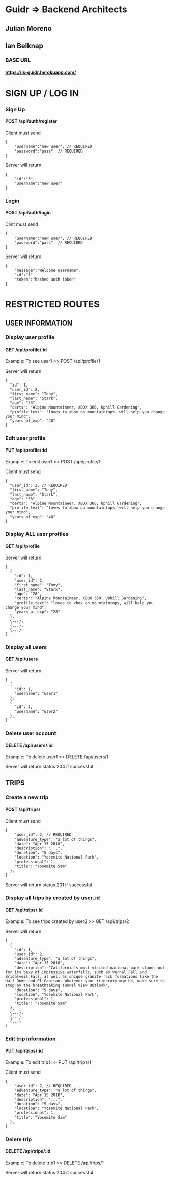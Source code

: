 # Guidr => Backend Architects
## Julian Moreno
## Ian Belknap

### BASE URL
#### https://ls-guidr.herokuapp.com/

# SIGN UP / LOG IN
### Sign Up
#### POST /api/auth/register
Client must send
```
{
    "username":"new user", // REQUIRED
    "password":"pass"  // REQUIRED
}
```

Server will return
```
{
    "id":"3",
    "username":"new user"
}
```

### Login
#### POST /api/auth/login
Clint must send
```
{
    "username":"new user", // REQUIRED
    "password":"pass"  // REQUIRED
}
```

Server will return
```
{
    "message":"Welcome username",
    "id":"3"
    "token":"hashed auth token"
}
```

# RESTRICTED ROUTES
## USER INFORMATION

### Display user profile
#### GET /api/profile/:id
Example: To see user1 >> POST /api/profile/1

Server will return
```
{
  "id": 1,
  "user_id": 2,
  "first_name": "Tony",
  "last_name": "Stark",
  "age": "53",
  "certs": "Alpine Mountaineer, XBOX 360, Uphill Gardening",
  "profile_text": "loves to xbox on mountaintops, will help you change your mind",
  "years_of_exp": "40"
}
```

### Edit user profile
#### PUT /api/profile/:id
Example: To edit user1 >> POST /api/profile/1

Client must send
```
{
  "user_id": 2, // REQUIRED
  "first_name": "Tony",
  "last_name": "Stark",
  "age": "53",
  "certs": "Alpine Mountaineer, XBOX 360, Uphill Gardening",
  "profile_text": "loves to xbox on mountaintops, will help you change your mind",
  "years_of_exp": "40"
}
```

### Display ALL user profiles
#### GET /api/profile
Server will return
```
[
  {
    "id": 1,
    "user_id": 2,
    "first_name": "Tony",
    "last_name": "Stark",
    "age": "28",
    "certs": "Alpine Mountaineer, XBOX 360, Uphill Gardening",
    "profile_text": "loves to xbox on mountaintops, will help you change your mind",
    "years_of_exp": "28"
  },
  {...},
  {...},
  {...}
]
```

### Display all users
#### GET /api/users
Server will return
```
[
  {
    "id": 1,
    "username": "user1"
  },
  {
    "id": 2,
    "username": "user2"
  },
]
```

### Delete user account
#### DELETE /api/users/:id
Example: To delete user1 >> DELETE /api/users/1

Server will return status 204 if successful

## TRIPS

### Create a new trip
#### POST /api/trips/
Client must send
```
{
    "user_id": 2, // REQUIRED
    "adventure_type": "a lot of things",
    "date": "Apr 15 2018",
    "description": "...",
    "duration": "5 days",
    "location": "Yosemite National Park",
    "professional": 1,
    "title": "Yosemite Sam"
  },
}
```
Server will return status 201 if successful

### Display all trips by created by user_id
#### GET /api/trips/:id
Example: To see trips created by user2 >> GET /api/trips/2

Server will return
```
[
  {
    "id": 1,
    "user_id": 2,
    "adventure_type": "a lot of things",
    "date": "Apr 15 2018",
    "description": "California's most-visited national park stands out for its bevy of impressive waterfalls, such as Vernal Fall and Bridalveil Fall, as well as unique granite rock formations like the Half Dome and El Capitan. Whatever your itinerary may be, make sure to stop by the breathtaking Tunnel View Outlook",
    "duration": "5 days",
    "location": "Yosemite National Park",
    "professional": 1,
    "title": "Yosemite Sam"
  },
  {...},
  {...},
  {...}
]
```

### Edit trip information
#### PUT /api/trips/:id
Example: To edit trip1 >> PUT /api/trips/1

Client must send
```
{
    "user_id": 2, // REQUIRED
    "adventure_type": "a lot of things",
    "date": "Apr 15 2018",
    "description": "...",
    "duration": "5 days",
    "location": "Yosemite National Park",
    "professional": 1,
    "title": "Yosemite Sam"
  },
}
```

### Delete trip
#### DELETE /api/trips/:id
Example: To delete trip1 >> DELETE /api/trips/1

Server will return status 204 if successful
